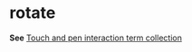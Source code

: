 # rotate

**See** [Touch and pen interaction term collection](https://worldready.cloudapp.net/Styleguide/Read?id=2700&topicid=29032)
